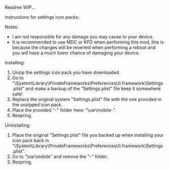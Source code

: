 Readme WIP...










instructions for settings icon packs:

Notes:
- I am not responsible for any damage you may cause to your device.
- It is recommended to use MDC or KFD when performing this mod, this is because the changes will be reverted when performing a reboot and you will have a much lower chance of damaging your device.

Installing:

1. Unzip the settings icon pack you have downloaded.
2. Go to "\System\Library\PrivateFrameworks\PreferencesUI.framework\Settings.plist" and make a backup of the "Settings.plist" file keep it somewhere safe!
3. Replace the original system "Settings.plist" file with the one provided in the unzipped icon pack.
4. Place the provided "-" folder here: "\var\mobile\-".
5. Respring.

Uninstalling:

1. Place the original "Settings.plist" file you backed up when installing your icon pack back in "\System\Library\PrivateFrameworks\PreferencesUI.framework\Settings.plist".
2. Go to "\var\mobile" and remove the "-" folder.
3. Respring.
